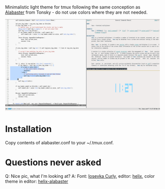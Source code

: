 Minimalistic light theme for tmux following the same conception as [Alabaster](https://github.com/tonsky/vscode-theme-alabaster) from Tonsky -
do not use colors where they are not needed.

![Screenshot](screenshot.png)

Installation
============
Copy contents of alabaster.conf to your ~/.tmux.conf.

Questions never asked
=====================
Q: Nice pic, what I'm looking at?
A: Font: [Iosevka Curly](https://github.com/be5invis/Iosevka), editor: [helix](https://github.com/helix-editor/helix),
   color theme in editor: [helix-alabaster](https://github.com/beebeeep/helix-alabaster)
